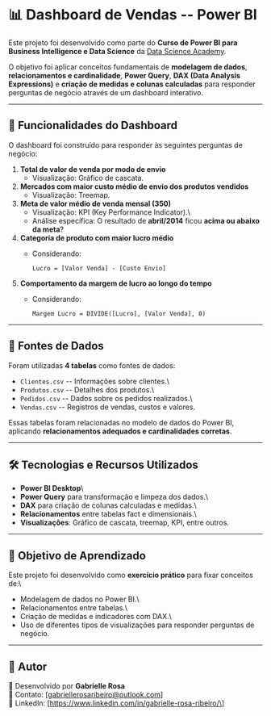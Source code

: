 # 📊 Dashboard de Vendas -- Power BI

Este projeto foi desenvolvido como parte do **Curso de Power BI para
Business Intelligence e Data Science** da [Data Science
Academy](https://www.datascienceacademy.com.br/).

O objetivo foi aplicar conceitos fundamentais de **modelagem de dados**,
**relacionamentos e cardinalidade**, **Power Query**, **DAX (Data
Analysis Expressions)** e **criação de medidas e colunas calculadas**
para responder perguntas de negócio através de um dashboard interativo.

------------------------------------------------------------------------

## 🚀 Funcionalidades do Dashboard

O dashboard foi construído para responder às seguintes perguntas de
negócio:

1.  **Total de valor de venda por modo de envio**
    -   Visualização: Gráfico de cascata.
2.  **Mercados com maior custo médio de envio dos produtos vendidos**
    -   Visualização: Treemap.
3.  **Meta de valor médio de venda mensal (350)**
    -   Visualização: KPI (Key Performance Indicator).\
    -   Análise específica: O resultado de **abril/2014** ficou **acima
        ou abaixo da meta**?
4.  **Categoria de produto com maior lucro médio**
    -   Considerando:

        ``` dax
        Lucro = [Valor Venda] - [Custo Envio]
        ```
5.  **Comportamento da margem de lucro ao longo do tempo**
    -   Considerando:

        ``` dax
        Margem Lucro = DIVIDE([Lucro], [Valor Venda], 0)
        ```

------------------------------------------------------------------------

## 📂 Fontes de Dados

Foram utilizadas **4 tabelas** como fontes de dados:

-   `Clientes.csv` -- Informações sobre clientes.\
-   `Produtos.csv` -- Detalhes dos produtos.\
-   `Pedidos.csv` -- Dados sobre os pedidos realizados.\
-   `Vendas.csv` -- Registros de vendas, custos e valores.

Essas tabelas foram relacionadas no modelo de dados do Power BI,
aplicando **relacionamentos adequados e cardinalidades corretas**.

------------------------------------------------------------------------

## 🛠️ Tecnologias e Recursos Utilizados

-   **Power BI Desktop**\
-   **Power Query** para transformação e limpeza dos dados.\
-   **DAX** para criação de colunas calculadas e medidas.\
-   **Relacionamentos** entre tabelas fact e dimensionais.\
-   **Visualizações**: Gráfico de cascata, treemap, KPI, entre outros.


------------------------------------------------------------------------

## 🎯 Objetivo de Aprendizado

Este projeto foi desenvolvido como **exercício prático** para fixar
conceitos de:\
- Modelagem de dados no Power BI.\
- Relacionamentos entre tabelas.\
- Criação de medidas e indicadores com DAX.\
- Uso de diferentes tipos de visualizações para responder perguntas de
negócio.

------------------------------------------------------------------------

## 📌 Autor

👤 Desenvolvido por **Gabrielle Rosa**\
📧 Contato: \[gabriellerosaribeiro@outlook.com\]\
🔗 LinkedIn: \[https://www.linkedin.com/in/gabrielle-rosa-ribeiro/\]
